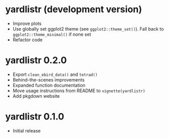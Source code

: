 # yardlistr (development version)

- Improve plots
- Use globally set ggplot2 theme (see `ggplot2::theme_set()`). Fall back to `ggplot2::theme_minimal()` if none set
- Refactor code

# yardlistr 0.2.0

- Export `clean_ebird_data()` and `tetrad()`
- Behind-the-scenes improvements
- Expanded function documentation
- Move usage instructions from README to `vignette(yardlistr)`
- Add pkgdown website

# yardlistr 0.1.0

- Initial release
